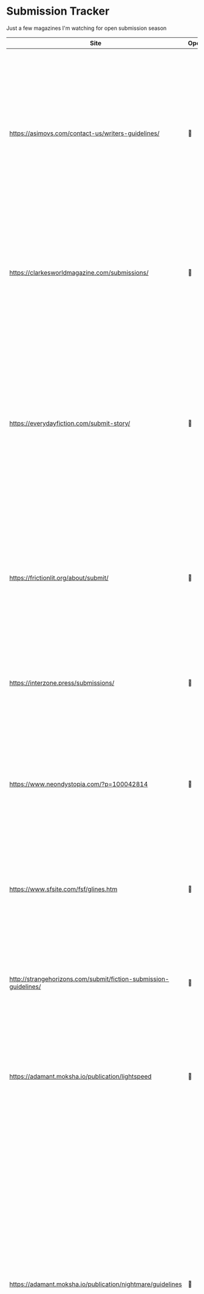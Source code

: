 # Submission Tracker

Just a few magazines I'm watching for open submission season

|Site|Open?|Why???|
|---|---|---|
|https://asimovs.com/contact-us/writers-guidelines/|💚|The guidelines provide detailed instructions for submitting fiction and do not mention that submissions are closed. They describe both electronic and manual submission processes, indicating that the magazine is currently open for fiction submissions.|
|https://clarkesworldmagazine.com/submissions/|💚|The page states, "We are currently open for art, non-fiction and short story submissions," and provides detailed fiction submission guidelines and a link to submit stories.|
|https://everydayfiction.com/submit-story/|💚|The guidelines provide detailed instructions for submitting fiction and do not mention that submissions are closed. They specify that all stories must be submitted through Submittable and discuss response times, indicating that the magazine is currently open for fiction submissions.|
|https://frictionlit.org/about/submit/|💚|The guidelines state that F(r)iction is accepting short fiction, flash fiction, creative nonfiction, and poetry for their print magazine, with no mention of submissions being closed.|
|https://interzone.press/submissions/|💚|The page states that Interzone is open to unsolicited submissions of fiction, with no indication that submissions are currently closed.|
|https://www.neondystopia.com/?p=100042814|💚|The guidelines provide instructions for submitting fiction, including word count, file formats, and payment details, with no mention of being closed to submissions.|
|https://www.sfsite.com/fsf/glines.htm|💚|The guidelines provide instructions for submitting fiction, including an online submission form, and do not mention that submissions are closed.|
|http://strangehorizons.com/submit/fiction-submission-guidelines/|🛑|The page clearly states "We are currently closed to submissions." and provides future dates for when submissions will reopen.|
|https://adamant.moksha.io/publication/lightspeed|🛑|The page clearly states that the magazine is "currently closed to submissions" and all fiction categories are marked as "Currently Closed to Submissions."|
|https://adamant.moksha.io/publication/nightmare/guidelines|🛑|The guidelines state that they "try to open to submissions for about a week every year" and instruct writers to "check opening dates listed under categories for details," indicating that submissions are not open year-round. There is no specific announcement on this page that fiction submissions are currently open, and it notes that if a submission type is grayed out in their system, it is closed. Therefore, based on the current content, Nightmare is not currently open for fiction submissions.|
|https://aurealis.com.au/submissions/|🛑|Currently, Aurealis is only open for fiction submissions from Australian and New Zealand writers (1 March–30 September) and from subscribers in February. Submissions from anyone anywhere are not open until March 2026.|
|https://psychopomp.com/fantasy-magazine-guidelines/|🛑|The page states "We are currently closed to submissions" at the top, indicating that the magazine is not open for fiction submissions at this time.|
|https://psychopomp.com/novella-guidelines/|🛑|The magazine is currently CLOSED for fiction submissions, as explicitly stated in the guidelines and reiterated in the "How to Submit" section.|
|https://psychopomp.com/the-deadlands-guidelines/|🛑|The magazine is not currently open for fiction submissions. According to the month-by-month breakdown, fiction submissions are only open in April, May, June (for guest issues), August, September, November, and December. The guideline does not specify the current month, but unless it is one of those months, fiction is closed. The schedule also indicates that fiction is closed in January, February, March, July, and October. Please check the current month to confirm, but based on the provided schedule, fiction is not always open.|
|https://swamp-pink.charleston.edu/submit/|🛑|The magazine only accepts general submissions of fiction from September 1st to December 31st and February 1st to May 31st. If it is currently outside those windows, submissions are closed.|
|https://worldsofifmagazine.com/submissions|🛑|Submissions are currently by invitation only, so the magazine is not open for general fiction submissions.|
|https://www.apexbookcompany.com/a/blog/apex-magazine/post/apex-magazine-submissions-guidelines|🛑|Apex Magazine is currently closed to short fiction submissions and will remain closed until current submissions are cleared and they assess their needs for 2025.|
|https://www.diabolicalplots.com/guidelines/|🛑|Reason: The page states that submissions will be open from July 7-21, 2025. Since it is not currently within those dates, the magazine is not open for fiction submissions at this time.|

